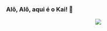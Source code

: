 ### Alô, Alô, aqui é o Kai! 👋

<div style="display: inline_block" align="center">
<img src="https://media2.giphy.com/media/Jkk64Xj64mcfu/giphy.gif?cid=ecf05e47frajvx71r7k8yteya05i7389cc6rvdrw2d9bo5ch&ep=v1_gifs_search&rid=giphy.gif&ct=g">

<!--
**lucikaii/lucikaii** is a ✨ _special_ ✨ repository because its `README.md` (this file) appears on your GitHub profile.

Here are some ideas to get you started:

- 🔭 I’m currently working on ...
- 🌱 I’m currently learning ...
- 👯 I’m looking to collaborate on ...
- 🤔 I’m looking for help with ...
- 💬 Ask me about ...
- 📫 How to reach me: ...
- 😄 Pronouns: ...
- ⚡ Fun fact: ...
-->
